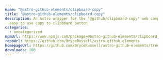 ```yaml
---
name: "@astro-github-elements/clipboard-copy"
title: "@astro-github-elements/clipboard-copy"
description: An Astro wrapper for the '@github/clipboard-copy' web component, an
  easy to use copy to clipboard button
categories:
  - uncategorized
npmUrl: https://www.npmjs.com/package/@astro-github-elements/clipboard-copy
repoUrl: https://github.com/BryceRussell/astro-github-elements
homepageUrl: https://github.com/BryceRussell/astro-github-elements/tree/main/packages/clipboard-copy#readme
downloads: 108
---
```

